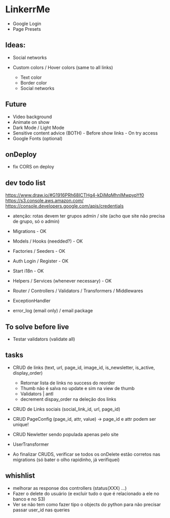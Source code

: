 # LinkerrMe

-   Google Login
-   Page Presets

## Ideas:

-   Social networks

*   Custom colors / Hover colors (same to all links)

    -   Text color
    -   Border color
    -   Social networks

## Future

-   Video background
-   Animate on show
-   Dark Mode / Light Mode
-   Sensitive content advice (BOTH) - Before show links - On try access
-   Google Fonts (optional)

## onDeploy

-   fix CORS on deploy

## dev todo list

https://www.draw.io/#G1916PRh68ICTHg4-kDiMqMhnlMwpypYf0
https://s3.console.aws.amazon.com/
https://console.developers.google.com/apis/credentials

-   atenção: rotas devem ter grupos admin / site (acho que site não precisa de grupo, só o admin)

-   Migrations - OK
-   Models / Hooks (needded?) - OK
-   Factories / Seeders - OK
-   Auth Login / Register - OK
-   Start i18n - OK
-   Helpers / Services (whenever necessary) - OK

-   Router / Controllers / Validators / Transformers / Middlewares
-   ExceptionHandler
-   error_log (email only) / email package

## To solve before live

-   Testar validators (validate all)

## tasks

-   CRUD de links (text, url, page_id, image_id, is_newsletter, is_active, display_order)

    -   Retornar lista de links no success do reorder
    -   Thumb não é salva no update e sim na view de thumb
    -   Validators | antl
    -   decrement dispay_order na deleção dos links

-   CRUD de Links sociais (social_link_id, url, page_id)
-   CRUD PageConfig (page_id, attr, value) -> page_id e attr podem ser unique!
-   CRUD Newletter sendo populada apenas pelo site

-   UserTransformer
-   Ao finalizar CRUDS, verificar se todos os onDelete estão corretos nas migrations (só bater o olho rapidinho, já verifiquei)

## whishlist

-   melhorar as response dos controllers (status(XXX) ...)
-   Fazer o delete do usuário (e excluir tudo o que é relacionado a ele no banco e no S3)
-   Ver se não tem como fazer tipo o objects do python para não precisar passar user_id nas queries
